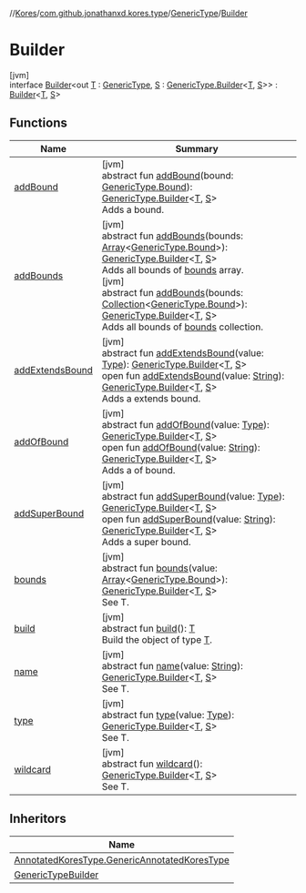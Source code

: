 //[Kores](../../../../index.md)/[com.github.jonathanxd.kores.type](../../index.md)/[GenericType](../index.md)/[Builder](index.md)

# Builder

[jvm]\
interface [Builder](index.md)<out [T](index.md) : [GenericType](../index.md), [S](index.md) : [GenericType.Builder](index.md)<[T](index.md), [S](index.md)>> : [Builder](../../../com.github.jonathanxd.kores.builder/-builder/index.md)<[T](index.md), [S](index.md)>

## Functions

| Name | Summary |
|---|---|
| [addBound](add-bound.md) | [jvm]<br>abstract fun [addBound](add-bound.md)(bound: [GenericType.Bound](../-bound/index.md)): [GenericType.Builder](index.md)<[T](index.md), [S](index.md)><br>Adds a bound. |
| [addBounds](add-bounds.md) | [jvm]<br>abstract fun [addBounds](add-bounds.md)(bounds: [Array](https://kotlinlang.org/api/latest/jvm/stdlib/kotlin/-array/index.html)<[GenericType.Bound](../-bound/index.md)>): [GenericType.Builder](index.md)<[T](index.md), [S](index.md)><br>Adds all bounds of [bounds](add-bounds.md) array.<br>[jvm]<br>abstract fun [addBounds](add-bounds.md)(bounds: [Collection](https://kotlinlang.org/api/latest/jvm/stdlib/kotlin.collections/-collection/index.html)<[GenericType.Bound](../-bound/index.md)>): [GenericType.Builder](index.md)<[T](index.md), [S](index.md)><br>Adds all bounds of [bounds](add-bounds.md) collection. |
| [addExtendsBound](add-extends-bound.md) | [jvm]<br>abstract fun [addExtendsBound](add-extends-bound.md)(value: [Type](https://docs.oracle.com/javase/8/docs/api/java/lang/reflect/Type.html)): [GenericType.Builder](index.md)<[T](index.md), [S](index.md)><br>open fun [addExtendsBound](add-extends-bound.md)(value: [String](https://kotlinlang.org/api/latest/jvm/stdlib/kotlin/-string/index.html)): [GenericType.Builder](index.md)<[T](index.md), [S](index.md)><br>Adds a extends bound. |
| [addOfBound](add-of-bound.md) | [jvm]<br>abstract fun [addOfBound](add-of-bound.md)(value: [Type](https://docs.oracle.com/javase/8/docs/api/java/lang/reflect/Type.html)): [GenericType.Builder](index.md)<[T](index.md), [S](index.md)><br>open fun [addOfBound](add-of-bound.md)(value: [String](https://kotlinlang.org/api/latest/jvm/stdlib/kotlin/-string/index.html)): [GenericType.Builder](index.md)<[T](index.md), [S](index.md)><br>Adds a of bound. |
| [addSuperBound](add-super-bound.md) | [jvm]<br>abstract fun [addSuperBound](add-super-bound.md)(value: [Type](https://docs.oracle.com/javase/8/docs/api/java/lang/reflect/Type.html)): [GenericType.Builder](index.md)<[T](index.md), [S](index.md)><br>open fun [addSuperBound](add-super-bound.md)(value: [String](https://kotlinlang.org/api/latest/jvm/stdlib/kotlin/-string/index.html)): [GenericType.Builder](index.md)<[T](index.md), [S](index.md)><br>Adds a super bound. |
| [bounds](bounds.md) | [jvm]<br>abstract fun [bounds](bounds.md)(value: [Array](https://kotlinlang.org/api/latest/jvm/stdlib/kotlin/-array/index.html)<[GenericType.Bound](../-bound/index.md)>): [GenericType.Builder](index.md)<[T](index.md), [S](index.md)><br>See T. |
| [build](../../../com.github.jonathanxd.kores.builder/-builder/build.md) | [jvm]<br>abstract fun [build](../../../com.github.jonathanxd.kores.builder/-builder/build.md)(): [T](index.md)<br>Build the object of type [T](../../../com.github.jonathanxd.kores.builder/-builder/index.md). |
| [name](name.md) | [jvm]<br>abstract fun [name](name.md)(value: [String](https://kotlinlang.org/api/latest/jvm/stdlib/kotlin/-string/index.html)): [GenericType.Builder](index.md)<[T](index.md), [S](index.md)><br>See T. |
| [type](type.md) | [jvm]<br>abstract fun [type](type.md)(value: [Type](https://docs.oracle.com/javase/8/docs/api/java/lang/reflect/Type.html)): [GenericType.Builder](index.md)<[T](index.md), [S](index.md)><br>See T. |
| [wildcard](wildcard.md) | [jvm]<br>abstract fun [wildcard](wildcard.md)(): [GenericType.Builder](index.md)<[T](index.md), [S](index.md)><br>See T. |

## Inheritors

| Name |
|---|
| [AnnotatedKoresType.GenericAnnotatedKoresType](../../-annotated-kores-type/-generic-annotated-kores-type/-generic-builder/index.md) |
| [GenericTypeBuilder](../../-generic-type-builder/index.md) |
